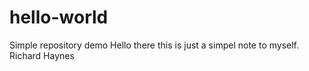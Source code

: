 # hello-world
Simple repository demo
Hello there this is just a simpel note to myself.
Richard Haynes
